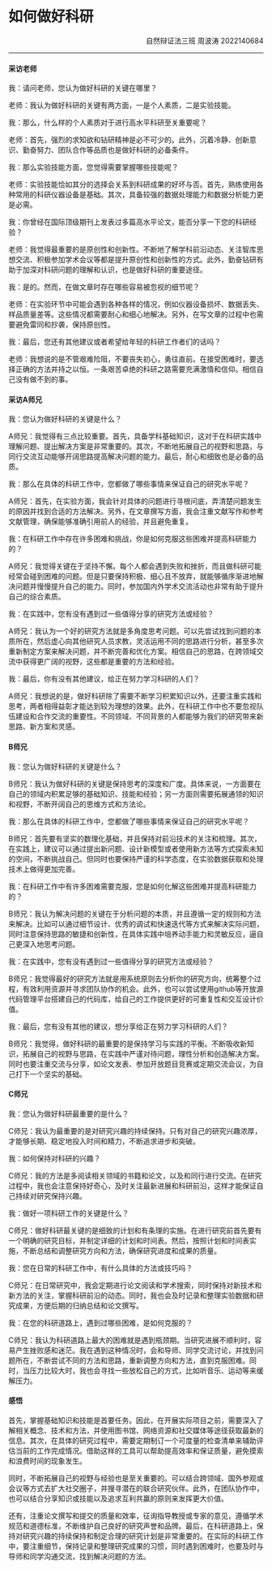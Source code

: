 # 如何做好科研

<p align="right">自然辩证法三班  周波涛  2022140684</p>

---

#### 采访老师

我：请问老师，您认为做好科研的关键在哪里？

老师：我认为做好科研的关键有两方面，一是个人素质，二是实验技能。

我：那么，什么样的个人素质对于进行高水平科研至关重要呢？

老师：首先，强烈的求知欲和钻研精神是必不可少的。此外，沉着冷静、创新意识、勤奋努力、团队合作等品质也是做好科研的必备条件。

我：那么实验技能方面，您觉得需要掌握哪些技能呢？

老师：实验技能恰如其分的选择会关系到科研成果的好坏与否。首先，熟练使用各种常用的科研仪器设备是基础。其次，具备较强的数据处理能力和数据分析能力更是必需。

我：你曾经在国际顶级期刊上发表过多篇高水平论文，能否分享一下您的科研经验？

老师：我觉得最重要的是原创性和创新性。不断地了解学科前沿动态、关注智库思想交流、积极参加学术会议等都是提升原创性和创新性的方式。此外，勤奋钻研有助于加深对科研问题的理解和认识，也是做好科研的重要途径。

我：是的。然而，在做文章时存在哪些容易被忽视的细节呢？

老师：在实验环节中可能会遇到各种各样的情况，例如仪器设备损坏、数据丢失、样品质量差等。这些情况都需要耐心和细心地解决。另外，在写文章的过程中也需要避免雷同和抄袭，保持原创性。

我：最后，您还有其他建议或者希望给年轻的科研工作者们的话吗？

老师：我想说的是不管艰难险阻，不要丧失初心，勇往直前。在接受困难时，要选择正确的方法并持之以恒。一条艰苦卓绝的科研之路需要充满激情和信仰。相信自己没有做不到的事。



#### 采访A师兄

我：您认为做好科研的关键是什么？

A师兄：我觉得有三点比较重要。首先，具备学科基础知识，这对于在科研实践中理解问题、提出解决方案是非常重要的。其次，不断地拓展自己的视野和思路，与同行交流互动能够开阔思路提高解决问题的能力。最后，耐心和细致也是必备的品质。

我：那么在具体的科研工作中，您都做了哪些事情来保证自己的研究水平呢？

A师兄：首先，在实验方面，我会针对具体的问题进行寻根问底，弄清楚问题发生的原因并找到合适的方法解决。另外，在文章撰写方面，我会注重文献写作和参考文献管理，确保能够准确引用前人的经验，并且避免重复。

我：在科研工作中存在许多困难和挑战，你是如何克服这些困难并提高科研能力的？

A师兄：我觉得关键在于坚持不懈。每个人都会遇到失败和挫折，而且做科研可能经常会碰到困难的问题。但是只要保持积极、细心且不放弃，就能够循序渐进地解决问题并慢慢提升自己的能力。同时，参加国内外学术交流活动也非常有助于提升自己的综合素质。

我：在实践中，您有没有遇到过一些值得分享的研究方法或经验？

A师兄：我认为一个好的研究方法就是多角度思考问题。可以先尝试找到问题的本质所在，然后虚心向其他研究人员求教，灵活运用不同的思路进行分析，甚至多次重新制定方案来解决问题，并不断完善和优化方案。相信自己的思路，在跨领域交流中获得更广阔的视野，这些都是重要的方法和经验。

我：最后，你有没有其他建议，给正在努力学习科研的人们？

A师兄：我想说的是，做好科研除了需要不断学习积累知识以外，还要注重实践和思考，两者相得益彰才能达到较为理想的效果。此外，在科研工作中也不要忽视队伍建设和合作交流的重要性。不同领域、不同背景的人都能够为我们的研究带来新思路、新方案和灵感。



#### B师兄

我：您认为做好科研的关键是什么？

B师兄：我认为做好科研的关键是保持思考的深度和广度。具体来说，一方面要在自己的领域内积累足够的基础知识、技能和经验；另一方面则需要拓展通领的知识和视野，不断开阔自己的思维方式和方法论。

我：那么在具体的科研工作中，您都做了哪些事情来保证自己的研究水平呢？

B师兄：首先要有坚实的数理化基础，并且保持对前沿技术的关注和梳理。其次，在实践上，建议可以通过提出新问题、设计新模型或者使用新方法等方式探索未知的空间，不断挑战自己。但同时也要保持严谨的科学态度，在实验数据获取和处理技术上做得更加完善。

我：在科研工作中有许多困难需要克服，您是如何化解这些困难并提高科研能力的？

B师兄：我认为解决问题的关键在于分析问题的本质，并且遵循一定的规则和方法来解决。比如可以通过细节设计、优秀的调试和快速迭代等方式来解决实际问题，同时注意保持思路的敏捷和创新性，在具体实践中培养动手能力和灵敏反应，逼自己更深入地思考问题。

我：在实践中，您有没有遇到过一些值得分享的研究方法或经验？

B师兄：我觉得最好的研究方法就是用系统原则去分析你的研究方向，统筹整个过程，有效利用资源并寻求团队协作的机会。此外，也可以尝试使用github等开放源代码管理平台搭建自己的代码库，给自己的工作提供更好的可重复性和交互设计价值。

我：最后，您有没有其他的建议，想分享给正在努力学习科研的人们？

B师兄：我觉得，做好科研的最重要的是保持学习与实践的平衡。不断吸收新知识，拓展自己的视野与思路，在实践中严谨对待问题，理性分析和创造解决方案。同时也要注重交流与分享，如论文发表、参加开放题目竞赛或定期交流会议，为自己打下一个坚实的基础。



#### C师兄

我：您认为做好科研最重要的是什么？

C师兄：我认为最重要的是对研究兴趣的持续保持。只有对自己的研究兴趣浓厚，才能够长期、稳定地投入时间和精力，不断追求进步和突破。

我：如何保持对科研的兴趣？

C师兄：我的方法是多阅读相关领域的书籍和论文，以及和同行进行交流。在研究过程中，我也会注意保持好奇心，及时关注最新进展和科研前沿，这样才能保证自己持续对研究保持兴趣。

我：做好一项科研工作的关键是什么？

C师兄：做好科研最关键的是细致的计划和有条理的实施。在进行研究前首先要有一个明确的研究目标，并制定详细的计划和时间表。然后，按照计划和时间表实施，不断总结和调整研究方向和方法，确保研究进度和成果的质量。

我：您在日常的科研工作中，有什么具体的方法或技巧吗？

C师兄：在日常研究中，我会定期进行论文阅读和学术搜索，同时保持对新技术和新方法的关注，掌握科研前沿的动态。同时，我也会及时记录和整理实验数据和研究成果，方便后期的归纳总结和论文撰写。

我：在您的科研道路上，遇到过哪些困难，是如何克服的？

C师兄：我认为科研道路上最大的困难就是遇到瓶颈期。当研究进展不顺利时，容易产生挫败感和迷茫。我在遇到这种情况时，会和导师、同学交流讨论，并找到问题所在，不断尝试不同的方法和思路，重新调整方向和方法，直到克服困难。同时，当压力比较大时，我也会寻找一些放松自己的方式，比如听音乐、运动等来缓解压力。

#### 感悟

首先，掌握基础知识和技能是首要任务。因此，在开展实际项目之前，需要深入了解相关概念、技术和方法，并使用图书馆、网络资源和社交媒体等途径获取最新的信息。其次，在具体的研究过程中，需要定期制订一个可度量的检查清单来辅助评估当前的工作完成情况。借助这样的工具可以帮助提高效率和保证质量，避免摸索和浪费时间的现象发生。

同时，不断拓展自己的视野与经验也是至关重要的。可以结合跨领域、国外参观或会议等方式去扩大社交圈子，并搜寻潜在的联合研究伙伴。此外，在团队协作中，也可以结合分享知识或技能以及追求互利共赢的原则来发挥更大价值。

还有，注重论文撰写和提交的质量和效率，征询指导教授或专家的意见，遵循学术规范和道德标准，不断维护自己良好的研究声誉和品牌。最后，在科研道路上，保持对研究兴趣的持续保持和制定合理的研究计划是非常重要的。在实际的科研工作中，要注重细节，保持记录和整理研究成果的习惯，同时遇到困难时，也要及时与导师和同学沟通交流，找到解决问题的方法。
